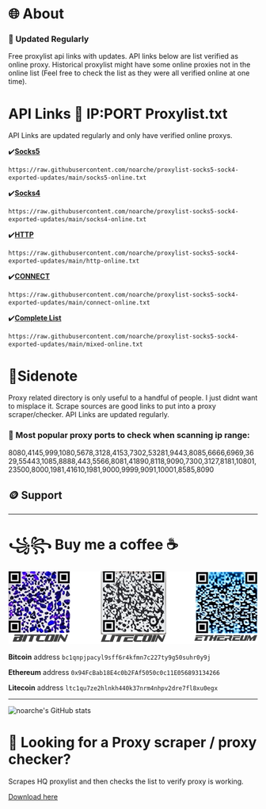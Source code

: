 # 🌐 About

### 💎 Updated Regularly

Free proxylist api links with updates. API links below are list verified as online proxy. Historical proxylist might have some online proxies not in the online list (Feel free to check the list as they were all verified online at one time).

# API Links 🧬 IP:PORT Proxylist.txt

API Links are updated regularly and only have verified online proxys.  

✔️[**Socks5**](https://raw.githubusercontent.com/noarche/proxylist-socks5-sock4-exported-updates/main/socks5-online.txt)

    https://raw.githubusercontent.com/noarche/proxylist-socks5-sock4-exported-updates/main/socks5-online.txt

✔️[**Socks4**](https://raw.githubusercontent.com/noarche/proxylist-socks5-sock4-exported-updates/main/socks4-online.txt)

    https://raw.githubusercontent.com/noarche/proxylist-socks5-sock4-exported-updates/main/socks4-online.txt
    
✔️[**HTTP**](https://raw.githubusercontent.com/noarche/proxylist-socks5-sock4-exported-updates/main/http-online.txt)

    https://raw.githubusercontent.com/noarche/proxylist-socks5-sock4-exported-updates/main/http-online.txt

✔️[**CONNECT**](https://raw.githubusercontent.com/noarche/proxylist-socks5-sock4-exported-updates/main/connect-online.txt)

    https://raw.githubusercontent.com/noarche/proxylist-socks5-sock4-exported-updates/main/connect-online.txt

✔️[**Complete List**](https://raw.githubusercontent.com/noarche/proxylist-socks5-sock4-exported-updates/main/mixed-online.txt)

    https://raw.githubusercontent.com/noarche/proxylist-socks5-sock4-exported-updates/main/mixed-online.txt
    
# 📌Sidenote

Proxy related directory is only useful to a handful of people. I just didnt want to misplace it. Scrape sources are good links to put into a proxy scraper/checker. API Links are updated regularly. 

### 📍 Most popular proxy ports to check when scanning ip range:

8080,4145,999,1080,5678,3128,4153,7302,53281,9443,8085,6666,6969,3629,55443,1085,8888,443,5566,8081,41890,8118,9090,7300,3127,8181,10801,23500,8000,1981,41610,1981,9000,9999,9091,10001,8585,8090


## 🪙 Support


-------------------------------------------------------------------

# ꧁꧂  Buy me a coffee ☕

![qrCode](https://raw.githubusercontent.com/noarche/cd-ripper/main/unrelated-ignore/CryptoQRcodes.png)

**Bitcoin** address `bc1qnpjpacyl9sff6r4kfmn7c227ty9g50suhr0y9j`


**Ethereum** address `0x94FcBab18E4c0b2FAf5050c0c11E056893134266`


**Litecoin** address `ltc1qu7ze2hlnkh440k37nrm4nhpv2dre7fl8xu0egx`



-------------------------------------------------------------------

![noarche's GitHub stats](https://github-readme-stats.vercel.app/api?username=noarche&show_icons=true&theme=transparent)



# 🍭 Looking for a Proxy scraper / proxy checker?

Scrapes HQ proxylist and then checks the list to verify proxy is working. 

[Download here](https://github.com/noarche/Proxylist-Scraper-Checker)


